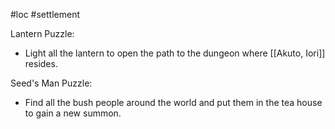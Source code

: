 #loc #settlement

Lantern Puzzle: 
- Light all the lantern to open the path to the dungeon where [[Akuto, Iori]] resides.

Seed's Man Puzzle:
- Find all the bush people around the world and put them in the tea house to gain a new summon.